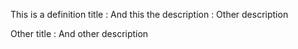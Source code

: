<!-- deno-fmt-ignore-file -->
This is a definition title
: And this the description
: Other description

Other title
: And other description
